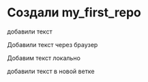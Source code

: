 # Создали  my_first_repo

добавили текст

Добавили текст через браузер

Добавим текст локально

добавили текст в новой ветке